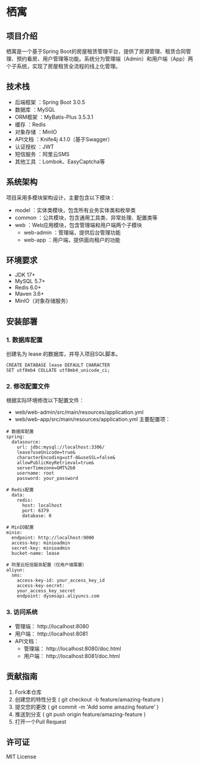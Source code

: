 # 栖寓
## 项目介绍
栖寓是一个基于Spring Boot的房屋租赁管理平台，提供了房源管理、租赁合同管理、预约看房、用户管理等功能。系统分为管理端（Admin）和用户端（App）两个子系统，实现了房屋租赁全流程的线上化管理。

## 技术栈
- 后端框架 ：Spring Boot 3.0.5
- 数据库 ：MySQL
- ORM框架 ：MyBatis-Plus 3.5.3.1
- 缓存 ：Redis
- 对象存储 ：MinIO
- API文档 ：Knife4j 4.1.0（基于Swagger）
- 认证授权 ：JWT
- 短信服务 ：阿里云SMS
- 其他工具 ：Lombok、EasyCaptcha等
## 系统架构
项目采用多模块架构设计，主要包含以下模块：

- model ：实体类模块，包含所有业务实体类和枚举类
- common ：公共模块，包含通用工具类、异常处理、配置类等
- web ：Web应用模块，包含管理端和用户端两个子模块
  - web-admin ：管理端，提供后台管理功能
  - web-app ：用户端，提供面向租户的功能

## 环境要求
- JDK 17+
- MySQL 5.7+
- Redis 6.0+
- Maven 3.6+
- MinIO（对象存储服务）
## 安装部署
### 1. 数据库配置
创建名为 lease 的数据库，并导入项目SQL脚本。

```
CREATE DATABASE lease DEFAULT CHARACTER 
SET utf8mb4 COLLATE utf8mb4_unicode_ci;
```
### 2. 修改配置文件
根据实际环境修改以下配置文件：

- web/web-admin/src/main/resources/application.yml
- web/web-app/src/main/resources/application.yml
主要配置项：

```
# 数据库配置
spring:
  datasource:
    url: jdbc:mysql://localhost:3306/
    lease?useUnicode=true&
    characterEncoding=utf-8&useSSL=false&
    allowPublicKeyRetrieval=true&
    serverTimezone=GMT%2b8
    username: root
    password: your_password

# Redis配置
  data:
    redis:
      host: localhost
      port: 6379
      database: 0

# MinIO配置
minio:
  endpoint: http://localhost:9000
  access-key: minioadmin
  secret-key: minioadmin
  bucket-name: lease

# 阿里云短信服务配置（仅用户端需要）
aliyun:
  sms:
    access-key-id: your_access_key_id
    access-key-secret: 
    your_access_key_secret
    endpoint: dysmsapi.aliyuncs.com
```

### 3. 访问系统
- 管理端： http://localhost:8080
- 用户端： http://localhost:8081
- API文档：
  - 管理端： http://localhost:8080/doc.html
  - 用户端： http://localhost:8081/doc.html

## 贡献指南
1. 
   Fork本仓库
2. 
   创建您的特性分支 ( git checkout -b feature/amazing-feature )
3. 
   提交您的更改 ( git commit -m 'Add some amazing feature' )
4. 
   推送到分支 ( git push origin feature/amazing-feature )
5. 
   打开一个Pull Request
## 许可证
MIT License
